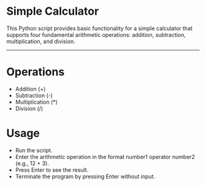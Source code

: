 # Simple Calculator
This Python script provides basic functionality for a simple calculator that supports four fundamental arithmetic operations: addition, subtraction, multiplication, and division.

---

# Operations
* Addition (+)
* Subtraction (-)
* Multiplication (*)
* Division (/)

# Usage
- Run the script.
- Enter the arithmetic operation in the format number1 operator number2 (e.g., 12 + 3).
- Press Enter to see the result.
- Terminate the program by pressing Enter without input.
